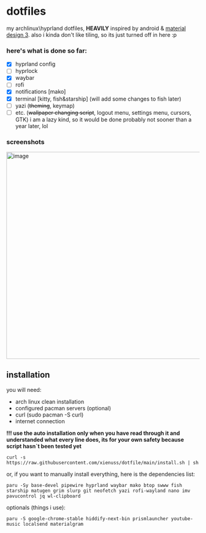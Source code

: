 # dotfiles
my archlinux\hyprland dotfiles, **HEAVILY** inspired by android & [material design 3](m3.material.io). also i kinda don't like tiling, so its just turned off in here :p
### here's what is done so far:
- [x] hyprland config
- [ ] hyprlock
- [x] waybar
- [ ] rofi
- [x] notifications [mako]
- [x] terminal [kitty, fish&starship] (will add some changes to fish later)
- [ ] yazi (~~theming~~, keymap)
- [ ] etc. (~~wallpaper changing script~~, logout menu, settings menu, cursors, GTK)
i am a lazy kind, so it would be done probably not sooner than a year later, lol
### screenshots
<img height="540" alt="image" src="https://github.com/user-attachments/assets/7a410fdf-cde0-4764-ba26-9e80878ab35a" />

## installation
you will need:
- arch linux clean installation
- configured pacman servers (optional)
- curl (sudo pacman -S curl)
- internet connection

**!!! use the auto installation only when you have read through it and understanded what every line does, its for your own safety because script hasn`t been tested yet**
```
curl -s https://raw.githubusercontent.com/xienuss/dotfile/main/install.sh | sh
```
or, if you want to manually install everything, here is the dependencies list:
```
paru -Sy base-devel pipewire hyprland waybar mako btop swww fish starship matugen grim slurp git neofetch yazi rofi-wayland nano imv pavucontrol jq wl-clipboard
```
optionals (things i use):
```
paru -S google-chrome-stable hiddify-next-bin prismlauncher youtube-music localsend materialgram
```
